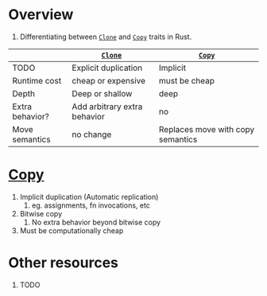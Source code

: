 # Overview
1. Differentiating between [`Clone`](TODO) and [`Copy`](TODO) traits in Rust.


||[`Clone`](TODO)|[`Copy`](TODO)|
|---|---|---|
|TODO|Explicit duplication|Implicit|
|Runtime cost|cheap or expensive|must be cheap|
|Depth|Deep or shallow|deep|
|Extra behavior?|Add arbitrary extra behavior|no|
|Move semantics|no change|Replaces move with copy semantics|


# [Copy](TODO)
1. Implicit duplication (Automatic replication)
    1. eg. assignments, fn invocations, etc
1. Bitwise copy
    1. No extra behavior beyond bitwise copy
1. Must be computationally cheap



# Other resources
1. TODO
